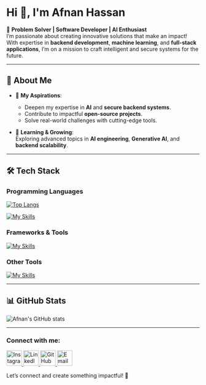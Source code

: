 # Hi 👋, I'm Afnan Hassan  

🚀 **Problem Solver | Software Developer | AI Enthusiast**  
I’m passionate about creating innovative solutions that make an impact! With expertise in **backend development**, **machine learning**, and **full-stack applications**, I’m on a mission to craft intelligent and secure systems for the future.

---

## 🌟 **About Me**
- 🎯 **My Aspirations**:  
  - Deepen my expertise in **AI** and **secure backend systems**.  
  - Contribute to impactful **open-source projects**.  
  - Solve real-world challenges with cutting-edge tools.  

- 🌱 **Learning & Growing**:  
  Exploring advanced topics in **AI engineering**, **Generative AI**, and **backend scalability**.

---

## 🛠️ **Tech Stack**

### Programming Languages
[![Top Langs](https://github-readme-stats.vercel.app/api/top-langs/?username=anuraghazra&layout=donut-vertical&theme=transparent)](https://github.com/anuraghazra/github-readme-stats)

[![My Skills](https://skillicons.dev/icons?i=python,cpp,c,cs,java,js)](https://skillicons.dev)

### Frameworks & Tools 
[![My Skills](https://skillicons.dev/icons?i=nodejs,react,express,django,mongodb,postgresql,tensorflow)](https://skillicons.dev)

### Other Tools  
[![My Skills](https://skillicons.dev/icons?i=docker,git,streamlit)](https://skillicons.dev)


---

## 📊 **GitHub Stats**  

![Afnan's GitHub stats](https://github-readme-stats.vercel.app/api?username=afnanhassan09&show_icons=true&theme=transparent)

---
### Connect with me:
<a href="https://www.instagram.com/your-profile" target="_blank">
  <img src="https://raw.githubusercontent.com/CLorant/readme-social-icons/main/medium/colored/medium-colored-instagram.svg" alt="Instagram" width="40" />
</a>
<a href="https://www.linkedin.com/in/your-profile" target="_blank">
  <img src="https://raw.githubusercontent.com/CLorant/readme-social-icons/main/medium/colored/medium-colored-linkedin.svg" alt="LinkedIn" width="40" />
</a>
<a href="https://github.com/your-username" target="_blank">
  <img src="https://raw.githubusercontent.com/CLorant/readme-social-icons/main/medium/colored/medium-colored-github.svg" alt="GitHub" width="40" />
</a>
<a href="mailto:your-email@example.com" target="_blank">
  <img src="https://raw.githubusercontent.com/CLorant/readme-social-icons/main/medium/colored/medium-colored-gmail.svg" alt="Email" width="40" />
</a>


Let’s connect and create something impactful! 🚀
